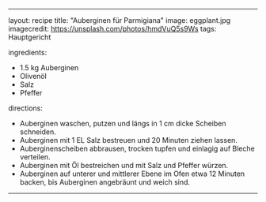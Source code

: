 ---

layout: recipe
title:  "Auberginen für Parmigiana"
image: eggplant.jpg
imagecredit: https://unsplash.com/photos/hmdVuQ5s9Ws
tags: Hauptgericht

ingredients:
- 1.5 kg Auberginen
- Olivenöl
- Salz
- Pfeffer

directions:
- Auberginen waschen, putzen und längs in 1 cm dicke Scheiben schneiden.
- Auberginen mit 1 EL Salz bestreuen und 20 Minuten ziehen lassen.
- Auberginenscheiben abbrausen, trocken tupfen und einlagig auf Bleche verteilen.
- Auberginen mit Öl bestreichen und mit Salz und Pfeffer würzen.
- Auberginen auf unterer und mittlerer Ebene im Ofen etwa 12 Minuten backen, bis
  Auberginen angebräunt und weich sind.

---